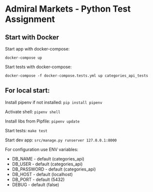 # Admiral Markets - Python Test Assignment
## Start with Docker
Start app with docker-compose:

`docker-compose up`

Start tests with docker-compose:

`docker-compose -f docker-compose.tests.yml up categories_api_tests`

## For local start:

Install pipenv if not installed: `pip install pipenv`

Activate shell: `pipenv shell`

Install libs from Pipfile: `pipenv update`

Start tests: `make test`

Start dev app: `src/manage.py runserver 127.0.0.1:8000`
 
For configuration use ENV variables:

- DB_NAME - default (categories_api) 
- DB_USER - default (categories_api)
- DB_PASSWORD - default (categories_api)
- DB_HOST - default (localhost)
- DB_PORT - default (5432)
- DEBUG - default (false)
